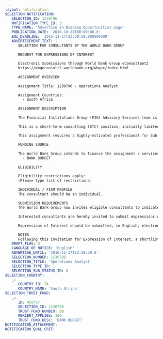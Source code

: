 ```yaml
---
layout: notification
SELECTION_NOTIFICATION: 
   SELECTION_ID: 1230796
   NOTIFICATION_TYPE_ID: 3
   TYPE_NAME: 'Advertise in Bidding Opportunities page'
   PUBLICATION_DATE: '2016-10-28T00:00:00.0'
   EOI_DEADLINE: '2016-11-17T23:59:59.900000000'
   ADVERTISEMENT_TEXT: |
      SELECTION FOR CONSULTANTS BY THE WORLD BANK GROUP
      
      REQUEST FOR EXPRESSIONS OF INTEREST
      
      Electronic Submissions through World Bank Group eConsultant2
      https://wbgeconsult2.worldbank.org/wbgec/index.html
      
      ASSIGNMENT OVERVIEW
      
      Assignment Title: 1230796 - Operations Analyst
      
      Assignment Countries:
        - South Africa
      
      ASSIGNMENT DESCRIPTION
      
      The Financial Institutions Group (FIG) Advisory Services team is looking to recruit a motivated Operations Analyst to support the team working on Advisory Services mainly in Southern Africa.  
       
      This is a short-term consulting (STC) position, initially limited to 150 billable days from the date of engagement until 30 June 2017. 
      
      This assignment requires a highly-motivated professional for Sub-Saharan Africa. The STC will support project teams working on designing, processing for approval and implementing advisory projects in the region. He/she will report to the Senior Operations Officer and/or Operations Officer for FIG Advisory Services in SSA. The position will be based in Johannesburg, South Africa. The successful is expected to have a relevant work permit.
      
      FUNDING SOURCE
      
      The World Bank Group intends to finance the assignment / services described below under the following:
        - BANK BUDGET
      
      ELIGIBILITY
      
      Eligibility restrictions apply:
      [Please type list of restrictions]
      
      INDIVIDUAL / FIRM PROFILE
      The consultant should be an individual. 
      
      SUBMISSION REQUIREMENTS
      The World Bank Group now invites eligible consultants to indicate their interest in providing the services.  Interested consultants must provide information indicating that they are qualified to perform the services (brochures, description of similar assignments, experience in similar conditions, availability of appropriate skills among staff, etc.).  Please note that the total size of all attachments should be less than 5MB.  
      
      Interested consultants are hereby invited to submit expressions of interest.
      
      Expressions of Interest should be submitted, in English, electronically through World Bank Group eConsultant2 (https://wbgeconsult2.worldbank.org/wbgec/index.html)
      
      NOTES
      Following this invitation for Expression of Interest, a shortlist of qualified candidates will be formally invited to submit proposals.  Shortlisting and selection will be subject to the availability of funding.
   DRAFT_FLAG: 0
   LANGUAGE_OF_NOTICE: 'English'
   ADVERTISE_UNTIL: '2016-11-17T23:59:59.0'
   SELECTION_NUMBER: 1230796
   SELECTION_TITLE: 'Operations Analyst'
   SELECTION_TYPE_ID: 1
   SELECTION_SUB_STATUS_ID: 8
SELECTION_COUNTRY: 
   _: 
      COUNTRY_ID: ZA
      COUNTRY_NAME: 'South Africa'
SELECTION_TRUST_FUND: 
   _: 
      ID: 450707
      SELECTION_ID: 1230796
      TRUST_FUND_NUMBER: BB
      PERCENT_APPLIES: 100
      TRUST_FUND_DESC: 'BANK BUDGET'
NOTIFICATION_ATTACHMENT: 
NOTIFICATION_QUAL_CRIT: 
---
```

